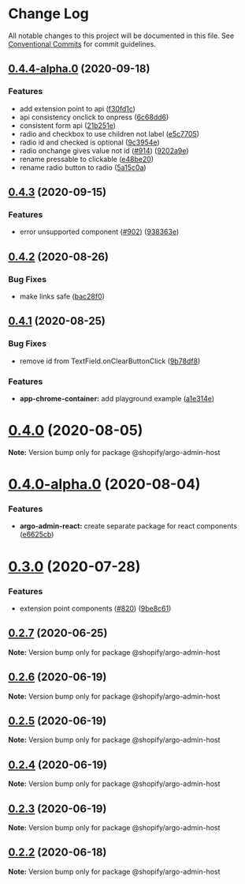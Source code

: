 # Change Log

All notable changes to this project will be documented in this file.
See [Conventional Commits](https://conventionalcommits.org) for commit guidelines.

## [0.4.4-alpha.0](https://github.com/Shopify/app-extension-libs/compare/v0.4.3...v0.4.4-alpha.0) (2020-09-18)


### Features

* add extension point to api ([f30fd1c](https://github.com/Shopify/app-extension-libs/commit/f30fd1cef7adedd86e0025d5f3d397113f4e5f3a))
* api consistency onclick to onpress ([6c68dd6](https://github.com/Shopify/app-extension-libs/commit/6c68dd6291cdaee34539c6a4357ba07f0190b075))
* consistent form api ([21b251e](https://github.com/Shopify/app-extension-libs/commit/21b251e0d1fec7e4de15eb1b2f66c36e57b4a383))
* radio and checkbox to use children not label ([e5c7705](https://github.com/Shopify/app-extension-libs/commit/e5c77051d6c3039aa40d912c699d049fa8d191a0))
* radio id and checked is optional ([9c3954e](https://github.com/Shopify/app-extension-libs/commit/9c3954e7852e0aa6d314a824c2e64dc68d967886))
* radio onchange gives value not id ([#914](https://github.com/Shopify/app-extension-libs/issues/914)) ([9202a9e](https://github.com/Shopify/app-extension-libs/commit/9202a9e16863153ceb686e5abdd604cee8b7841a))
* rename pressable to clickable ([e48be20](https://github.com/Shopify/app-extension-libs/commit/e48be20b3282f6299e225d4e7d937b2b0c70302a))
* rename radio button to radio ([5a15c0a](https://github.com/Shopify/app-extension-libs/commit/5a15c0a9ed25fb0b196252db059bd86601c72263))





## [0.4.3](https://github.com/Shopify/app-extension-libs/compare/v0.4.2...v0.4.3) (2020-09-15)


### Features

* error unsupported component ([#902](https://github.com/Shopify/app-extension-libs/issues/902)) ([938363e](https://github.com/Shopify/app-extension-libs/commit/938363e561225cdf24693f6a7e012016d37d851f))





## [0.4.2](https://github.com/Shopify/app-extension-libs/compare/v0.4.1...v0.4.2) (2020-08-26)


### Bug Fixes

* make links safe ([bac28f0](https://github.com/Shopify/app-extension-libs/commit/bac28f067f3861482adb872be2ba36cebdc8f4f8))





## [0.4.1](https://github.com/Shopify/app-extension-libs/compare/v0.4.0...v0.4.1) (2020-08-25)


### Bug Fixes

* remove id from TextField.onClearButtonClick ([9b78df8](https://github.com/Shopify/app-extension-libs/commit/9b78df8131eb21d38752182052d6d796466eead2))


### Features

* **app-chrome-container:** add playground example ([a1e314e](https://github.com/Shopify/app-extension-libs/commit/a1e314e845b1d573bb317eb5ba2a3373abfec1cb))





# [0.4.0](https://github.com/Shopify/app-extension-libs/compare/v0.4.0-alpha.0...v0.4.0) (2020-08-05)

**Note:** Version bump only for package @shopify/argo-admin-host





# [0.4.0-alpha.0](https://github.com/Shopify/app-extension-libs/compare/v0.3.0...v0.4.0-alpha.0) (2020-08-04)


### Features

* **argo-admin-react:** create separate package for react components ([e6625cb](https://github.com/Shopify/app-extension-libs/commit/e6625cb365aca18ee3d211db45b60b7947312892))





# [0.3.0](https://github.com/Shopify/app-extension-libs/compare/v0.2.8...v0.3.0) (2020-07-28)


### Features

* extension point components ([#820](https://github.com/Shopify/app-extension-libs/issues/820)) ([9be8c61](https://github.com/Shopify/app-extension-libs/commit/9be8c61f7a567be8b1c2ec13156a5dd3422182d0))





## [0.2.7](https://github.com/Shopify/app-extension-libs/compare/v0.2.6...v0.2.7) (2020-06-25)

**Note:** Version bump only for package @shopify/argo-admin-host





## [0.2.6](https://github.com/Shopify/app-extension-libs/compare/v0.2.5...v0.2.6) (2020-06-19)

**Note:** Version bump only for package @shopify/argo-admin-host





## [0.2.5](https://github.com/Shopify/app-extension-libs/compare/v0.2.4...v0.2.5) (2020-06-19)

**Note:** Version bump only for package @shopify/argo-admin-host





## [0.2.4](https://github.com/Shopify/app-extension-libs/compare/v0.2.3...v0.2.4) (2020-06-19)

**Note:** Version bump only for package @shopify/argo-admin-host





## [0.2.3](https://github.com/Shopify/app-extension-libs/compare/v0.2.2...v0.2.3) (2020-06-19)

**Note:** Version bump only for package @shopify/argo-admin-host





## [0.2.2](https://github.com/Shopify/app-extension-libs/compare/v0.2.1...v0.2.2) (2020-06-18)

**Note:** Version bump only for package @shopify/argo-admin-host
